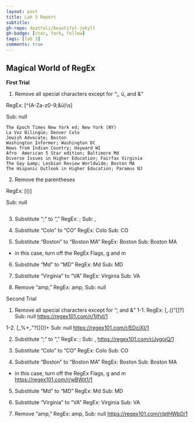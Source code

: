 ```yaml
---
layout: post
title: Lab 3 Report
subtitle:
gh-repo: daattali/beautiful-jekyll
gh-badge: [star, fork, follow]
tags: [lab 3]
comments: true
---
```


## Magical World of RegEx

**First Trial**
1. Remove all special characters except for “;, ü, and &”

  RegEx: [^(A-Za-z0-9;&ü)\s]

  Sub: null

`````
The Epoch Times New York ed; New York (NY)
La Voz Bilingüe; Denver Colo
Jewish Advocate; Boston
Washington Informer; Washington DC
News from Indian Country; Hayward WI
Afro  American 5 Star edition; Baltimore Md
Diverse Issues in Higher Education; Fairfax Virginia
The Gay &amp; Lesbian Review Worldwide; Boston MA
The Hispanic Outlook in Higher Education; Paramus NJ
`````

2. Remove the parentheses

RegEx: [()]

Sub: null

`````
`````


3. Substitute “;” to “,”
RegEx: ;
Sub: ,


4. Substitute “Colo” to “CO”
RegEx: Colo
Sub: CO


5. Substitute “Boston” to “Boston MA”
RegEx: Boston
Sub: Boston MA
* in this case, turn off the RegEx Flags, g and m


6. Substitute “Md” to “MD”
RegEx: Md
Sub: MD


7. Substitute “Virginia” to “VA”
RegEx: Virginia
Sub: VA

8. Remove “amp,”
RegEx: amp,
Sub: null

Second Trial
1. Remove all special characters except for “; and &”
1-1. RegEx: [,.(\)"[\]?]
Sub: null
https://regex101.com/r/1jlfvl/1

1-2. [_%+,."?[\]()]+
Sub: null
https://regex101.com/r/EDciXI/1

2. Substitute “;” to “,”
RegEx: ;
Sub: ,
https://regex101.com/r/JvgoiQ/1

3. Substitute “Colo” to “CO”
RegEx: Colo
Sub: CO

4. Substitute “Boston” to “Boston MA”
RegEx: Boston
Sub: Boston MA
* in this case, turn off the RegEx Flags, g and m
https://regex101.com/r/wBWjt1/1

5. Substitute “Md” to “MD”
RegEx: Md
Sub: MD

6. Substitute “Virginia” to “VA”
RegEx: Virginia
Sub: VA

7. Remove “amp,”
RegEx: amp,
Sub: null
https://regex101.com/r/ptHWbD/1
